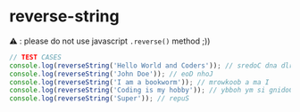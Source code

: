 # reverse-string

:warning: : please do not use javascript `.reverse()` method ;))

```js
// TEST CASES
console.log(reverseString('Hello World and Coders')); // sredoC dna dlroW olleH
console.log(reverseString('John Doe')); // eoD nhoJ
console.log(reverseString('I am a bookworm')); // mrowkoob a ma I
console.log(reverseString('Coding is my hobby')); // ybboh ym si gnidoC
console.log(reverseString('Super')); // repuS
```
